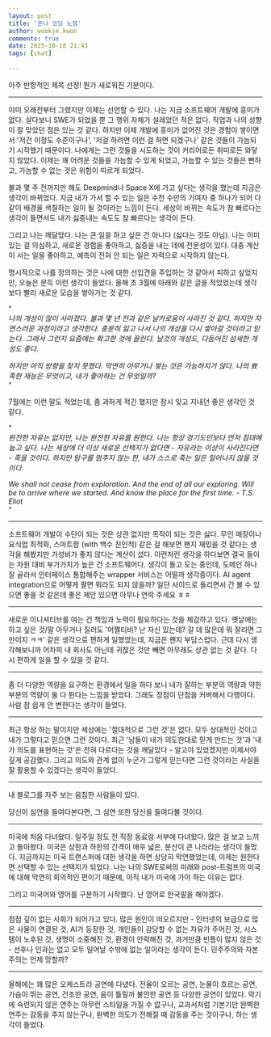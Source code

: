 ```yaml
---  
layout: post  
title: '존나 코딩 노잼'  
author: wookje.kwon  
comments: true  
date: 2025-10-18 21:43  
tags: [chat]  
  
---  
```


아주 반항적인 제목 선정! 뭔가 새로워진 기분이다.  

---

이미 오래전부터 그랬지만 이제는 선언할 수 있다. 나는 지금 소프트웨어 개발에 흥미가 없다. 살다보니 SWE가 되었을 뿐 그 행위 자체가 설레었던 적은 없다. 직업과 나의 성향이 잘 맞았던 점은 있는 것 같다. 하지만 이제 개발에 흥미가 없어진 것은 경험이 쌓이면서 '저건 이정도 수준이구나', '저걸 하려면 이런 걸 하면 되겠구나' 같은 것들이 가늠되기 시작했기 때문이다. 나에게는 그런 것들을 시도하는 것이 커리어로든 취미로든 와닿지 않았다. 이제는 꽤 어려운 것들을 가늠할 수 있게 되었고, 가늠할 수 있는 것들은 뻔하고, 가늠할 수 없는 것은 위험이 따르게 되었다.  

불과 몇 주 전까지만 해도 Deepmind나 Space X에 가고 싶다는 생각을 했는데 지금은 생각이 바뀌었다. 지금 내가 가서 할 수 있는 일은 수천 수만의 기여자 중 하나가 되어 다같이 배경을 색칠하는 일이 될 것이라는 느낌이 든다. 세상이 바뀌는 속도가 참 빠르다는 생각이 들면서도 내가 싫증내는 속도도 참 빠르다는 생각이 든다.  

그리고 나는 깨달았다. 나는 큰 일을 하고 싶은 건 아니다 (싫다는 것도 아님). 나는 이미 있는 걸 의심하고, 새로운 경험을 좋아하고, 싫증을 내는 데에 전문성이 있다. 대충 계산이 서는 일을 좋아하고, 예측이 전혀 안 되는 일은 자력으로 시작하지 않는다.  

명시적으로 나를 정의하는 것은 나에 대한 선입견을 주입하는 것 같아서 피하고 싶었지만, 오늘은 문득 이런 생각이 들었다. 올해 초 3월에 아래와 같은 글을 적었었는데 생각보다 빨리 새로운 모습을 쌓아가는 것 같다.  

"  
_나의 개성이 많이 사라졌다. 불과 몇 년 전과 같은 날카로움이 사라진 것 같다. 하지만 자연스러운 과정이라고 생각한다. 충분히 잃고 나서 나의 개성을 다시 쌓아갈 것이라고 믿는다. 그래서 그런지 요즘에는 확고한 것에 끌린다. 날것의 개성도, 다듬어진 섬세한 개성도 좋다._  

_하지만 아직 방향을 찾지 못했다. 막연히 아무거나 쌓는 것은 가능하지가 않다. 나의 뾰족한 재능은 무엇이고, 내가 좋아하는 건 무엇일까?_  
"  

7월에는 이런 말도 적었는데, 좀 과하게 적긴 했지만 잠시 잊고 지내던 좋은 생각인 것 같다.  

"  
_완전한 자유는 없지만, 나는 완전한 자유를 원한다. 나는 항상 경기도민보다 먼저 침대에 눕고 싶다. 나는 세상에 더 이상 새로운 선택지가 없다면 - 자유라는 이상이 사라진다면 - 죽을 것이다. 하지만 탐구를 멈추지 않는 한, 내가 스스로 죽는 일은 일어나지 않을 것이다._  

_We shall not cease from exploration. And the end of all our exploring. Will be to arrive where we started. And know the place for the first time. - T.S. Eliot_  
"  

---

소프트웨어 개발이 수단이 되는 것은 상관 없지만 목적이 되는 것은 싫다. 무인 매장이나 요식업 최적화, 스마트팜 (with 백수 친인척) 같은 걸 해보면 왠지 재밌을 것 같다는 생각을 해봤지만 가성비가 좋지 않다는 계산이 섰다. 이런저런 생각을 하다보면 결국 들이는 자원 대비 부가가치가 높은 건 소프트웨어다. 생각이 돌고 도는 중인데, 도메인 하나 잘 골라서 인터페이스 통합해주는 wrapper 서비스는 어떨까 생각중이다. AI agent integration으로 어떻게 팔면 뭐라도 되지 않을까? 일단 사이드로 돌리면서 간 볼 수 있으면 좋을 것 같은데 좋은 제안 있으면 아무나 연락 주세요 ㅎㅎ  

---

새로운 이니셔티브를 여는 건 책임과 노력이 필요하다는 것을 체감하고 있다. 옛날에는 하고 싶은 것/말 아무거나 질러도 '어쩔티비? 난 자신 있는데? 갈 데 많은데 뭐 잘리면 그만이지 ㅋㅋ' 같은 생각으로 편하게 일했었는데, 지금은 왠지 부담스럽다. 근데 다시 생각해보니까 어차피 내 회사도 아닌데 귀찮은 것만 빼면 아무래도 상관 없는 것 같다. 다시 편하게 일을 할 수 있을 것 같다.  

---

좀 더 다양한 역량을 요구하는 환경에서 일을 하다 보니 내가 잘하는 부분의 역량과 약한 부분의 역량이 둘 다 튄다는 느낌을 받았다. 그래도 장점이 단점을 커버해서 다행이다. 사람 참 쉽게 안 변한다는 생각이 들었다.  

---

최근 항상 하는 말이지만 세상에는 '절대적으로 그런 것'은 없다. 모두 상대적인 것이고 내가 그렇다고 믿으면 그런 것이다. 최근 '남들이 내가 의도한대로 믿게 만드는 것'과 '내가 의도를 표현하는 것'은 전혀 다르다는 것을 깨달았다 - 알고야 있었겠지만 이제서야 깊게 공감했다. 그리고 의도와 관계 없이 누군가 그렇게 믿는다면 그런 것이라는 사실을 잘 활용할 수 있겠다는 생각이 들었다.  

---

내 블로그를 자주 보는 음침한 사람들이 있다.  

당신이 심연을 들여다본다면, 그 심연 또한 당신을 들여다볼 것이다.  

---

미국에 처음 다녀왔다. 일주일 정도 전 직장 동료랑 서부에 다녀왔다. 많은 걸 보고 느끼고 돌아왔다. 미국은 상한과 하한의 간격이 매우 넓은, 분산이 큰 나라라는 생각이 들었다. 지금까지는 미국 트랜스퍼에 대한 생각을 하면 상당히 막연했었는데, 이제는 원한다면 선택할 수 있는 선택지가 되었다. 나는 나의 SWE로써의 미래와 post-트럼프의 미국에 대해 막연히 회의적인 편이기 때문에, 아직 내가 미국에 가야 하는 이유는 없다.  

그리고 미국어와 영어를 구분하기 시작했다. 난 영어로 한국말을 해야겠다.  

---

점점 깊이 없는 사회가 되어가고 있다. 많은 원인이 떠오르지만 - 인터넷의 보급으로 많은 사물이 연결된 것, AI가 등장한 것, 개인들이 감당할 수 없는 자유가 주어진 것, 시스템이 노후된 것, 생명이 소중해진 것, 환경이 안락해진 것, 과거만큼 빈틈이 많지 않은 것 - 선후나 인과는 없고 모두 일어날 수밖에 없는 일이라는 생각이 든다. 민주주의와 자본주의는 언제 망할까?  

---

올해에는 꽤 많은 오케스트라 공연에 다녔다. 전율이 오르는 공연, 눈물이 흐르는 공연, 가슴이 뛰는 공연, 건조한 공연, 음이 틀릴까 불안한 공연 등 다양한 공연이 있었다. 악기에 숙련되지 않은 연주는 아무런 스타일을 가질 수 없구나, 교과서처럼 기본기만 완벽한 연주는 감동을 주지 않는구나, 완벽한 의도가 전해질 때 감동을 주는 것이구나, 하는 생각이 들었다.  
